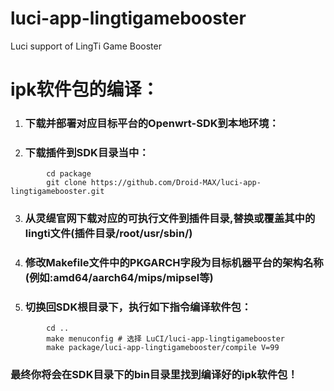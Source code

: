 # luci-app-lingtigamebooster
Luci support of LingTi Game Booster

ipk软件包的编译：
===================================
1. ### 下载并部署对应目标平台的Openwrt-SDK到本地环境：

2. ### 下载插件到SDK目录当中：

```
        cd package
        git clone https://github.com/Droid-MAX/luci-app-lingtigamebooster.git
```

3. ### 从灵缇官网下载对应的可执行文件到插件目录,替换或覆盖其中的lingti文件(插件目录/root/usr/sbin/)

4. ### 修改Makefile文件中的PKGARCH字段为目标机器平台的架构名称(例如:amd64/aarch64/mips/mipsel等)

5. ### 切换回SDK根目录下，执行如下指令编译软件包：

```
        cd ..
        make menuconfig # 选择 LuCI/luci-app-lingtigamebooster
        make package/luci-app-lingtigamebooster/compile V=99
```

### 最终你将会在SDK目录下的bin目录里找到编译好的ipk软件包！
